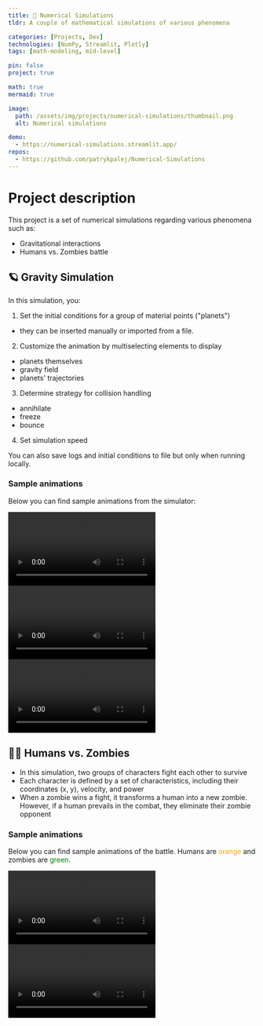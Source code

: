 ```yaml
---
title: 🔢 Numerical Simulations
tldr: A couple of mathematical simulations of various phenomena

categories: [Projects, Dev]
technologies: [NumPy, Streamlit, Plotly]
tags: [math-modeling, mid-level]

pin: false
project: true

math: true
mermaid: true

image:
  path: /assets/img/projects/numerical-simulations/thumbnail.png
  alt: Numerical simulations

demo: 
  - https://numerical-simulations.streamlit.app/
repos:
  - https://github.com/patrykpalej/Numerical-Simulations
---
```


# Project description
This project is a set of numerical simulations regarding various phenomena such as:
- Gravitational interactions
- Humans vs. Zombies battle 

## 🪐 Gravity Simulation
In this simulation, you:
1. Set the initial conditions for a group of material points ("planets")
- they can be inserted manually or imported from a file.

2. Customize the animation by multiselecting elements to display 
- planets themselves
- gravity field
- planets' trajectories

3. Determine strategy for collision handling
- annihilate
- freeze
- bounce

4. Set simulation speed

You can also save logs and initial conditions to file but only when running locally.

### Sample animations

Below you can find sample animations from the simulator:

<video controls>
  <source src="/assets/img/projects/numerical-simulations/gravity1.mp4" type="video/mp4">
</video>
<br>
<video controls>
  <source src="/assets/img/projects/numerical-simulations/gravity2.mp4" type="video/mp4">
</video>

<br>
<video controls>
  <source src="/assets/img/projects/numerical-simulations/gravity3.mp4" type="video/mp4">
</video>

## 🧟‍♂️ Humans vs. Zombies
- In this simulation, two groups of characters fight each other to survive
- Each character is defined by a set of characteristics, including their coordinates (x, y), velocity, and power
- When a zombie wins a fight, it transforms a human into a new zombie. However, if a human prevails in the combat, they eliminate their zombie opponent

### Sample animations

Below you can find sample animations of the battle. Humans are <span style="color: orange;">orange</span>
and zombies are <span style="color: green;">green</span>.

<video controls>
  <source src="/assets/img/projects/numerical-simulations/zombies1.mp4" type="video/mp4">
</video>

<br>

<video controls>
  <source src="/assets/img/projects/numerical-simulations/zombies2.mp4" type="video/mp4">
</video>
